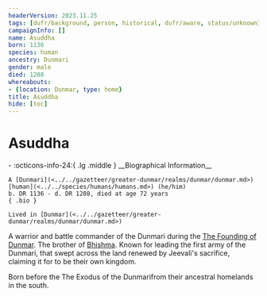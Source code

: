 ```yaml
---
headerVersion: 2023.11.25
tags: [dufr/background, person, historical, dufr/aware, status/unknown]
campaignInfo: []
name: Asuddha
born: 1136
species: human
ancestry: Dunmari
gender: male
died: 1208
whereabouts:
- {location: Dunmar, type: home}
title: Asuddha
hide: [toc]
---
```


# Asuddha
<div class="grid cards ext-narrow-margin ext-one-column" markdown>
- :octicons-info-24:{ .lg .middle } __Biographical Information__

    A [Dunmari](<../../gazetteer/greater-dunmar/realms/dunmar/dunmar.md>) [human](<../../species/humans/humans.md>) (he/him)  
    b. DR 1136 - d. DR 1208, died at age 72 years  
    { .bio }

    Lived in [Dunmar](<../../gazetteer/greater-dunmar/realms/dunmar/dunmar.md>)
</div>


A warrior and battle commander of the Dunmari during the [The Founding of Dunmar](<../../primary-sources/the-founding-of-dunmar.md>). The brother of [Bhishma](<../../cosmology/gods/incorporeal-gods/dunmari/bhishma.md>). Known for leading the first army of the Dunmari, that swept across the land renewed by Jeevali's sacrifice, claiming it for to be their own kingdom. 

Born before the The Exodus of the Dunmarifrom their ancestral homelands in the south. 


